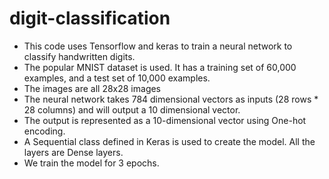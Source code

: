 # digit-classification
- This code uses Tensorflow and keras to train a neural network to classify handwritten digits.
- The popular MNIST dataset is used. It has a training set of 60,000 examples, and a test set of 10,000 examples.
- The images are all 28x28 images
- The neural network takes 784 dimensional vectors as inputs (28 rows * 28 columns) and will output a 10 dimensional vector.
- The output is represented as a 10-dimensional vector using One-hot encoding.
- A Sequential class defined in Keras is used to create the model. All the layers are Dense layers.
- We train the model for 3 epochs.
